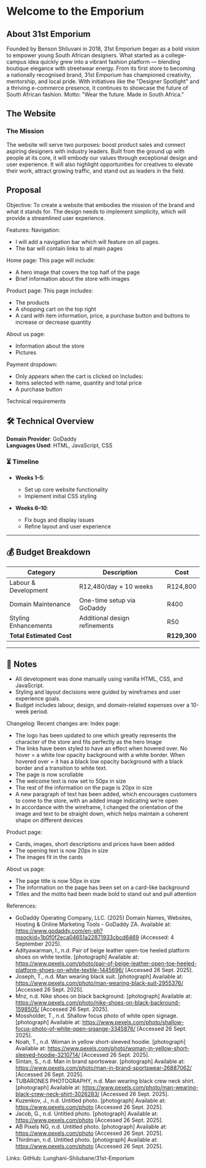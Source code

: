 # Welcome to the Emporium

## About 31st Emporium
Founded by Benson Shiluvani in 2018, 31st Emporium began as a bold vision to empower young South African designers. What started as a college-campus idea quickly grew into a vibrant fashion platform — blending boutique elegance with streetwear energy.
From its first store to becoming a nationally recognised brand, 31st Emporium has championed creativity, mentorship, and local pride. With initiatives like the "Designer Spotlight" and a thriving e-commerce presence, it continues to showcase the future of South African fashion.
Motto: "Wear the future. Made in South Africa."

## The Website
### The Mission
The website will serve two purposes: boost product sales and connect aspiring designers with industry leaders. Built from the ground up with people at its core, it will embody our values through exceptional design and user experience. It will also highlight opportunities for creatives to elevate their work, attract growing traffic, and stand out as leaders in the field.

## Proposal
Objective:
To create a website that embodies the mission of the brand and what it stands for. The design needs to implement simplicity, which will provide a streamlined user experience. 

Features:
Navigation:
* I will add a navigation bar which will feature on all pages.
* The bar will contain links to all main pages

Home page:
This page will include:
* A hero image that covers the top half of the page
* Brief information about the store with images

Product page:
This page includes:
* The products
* A shopping cart on the top right
* A card with item information, price, a purchase button and buttons to increase or decrease quantity

About us page:
* Information about the store
* Pictures

Payment dropdown:
* Only appears when the cart is clicked on
Includes:
* Items selected with name, quantity and total price
* A purchase button

Technical requirements

## 🛠️ Technical Overview

**Domain Provider**: GoDaddy  
**Languages Used**: HTML, JavaScript, CSS  

### ⏳ Timeline

- **Weeks 1–5**:  
  - Set up core website functionality  
  - Implement initial CSS styling  

- **Weeks 6–10**:  
  - Fix bugs and display issues  
  - Refine layout and user experience  

---

## 💰 Budget Breakdown

| Category                 | Description                          | Cost           |
|--------------------------|--------------------------------------|----------------|
| Labour & Development     | R12,480/day × 10 weeks               | R124,800       |
| Domain Maintenance       | One-time setup via GoDaddy           | R400           |
| Styling Enhancements     | Additional design refinements        | R50            |
| **Total Estimated Cost** |                                      | **R129,300**   |

---

## 📌 Notes

- All development was done manually using vanilla HTML, CSS, and JavaScript.
- Styling and layout decisions were guided by wireframes and user experience goals.
- Budget includes labour, design, and domain-related expenses over a 10-week period.

Changelog:
Recent changes are:
Index page:
* The logo has been updated to one which greatly represents the character of the store and fits perfectly as the hero Image
* The links have been styled to have an effect when hovered over. No hover = a white low opacity background with a white border. When hovered over = it has a black low opacity background with a black border and a transition to white text.
* The page is now scrollable
* The welcome text is now set to 50px in size
* The rest of the information on the page is 20px in size
* A new paragraph of text has been added, which encourages customers to come to the store, with an added image indicating we’re open
* In accordance with the wireframe, I changed the orientation of the image and text to be straight down, which helps maintain a coherent shape on different devices

Product page:
* Cards, images, short descriptions and prices have been added
* The opening text is now 20px in size
* The images fit in the cards
  
About us page:
* The page title is now 50px in size
* The information on the page has been set on a card-like background
* Titles and the motto had been made bold to stand out and pull attention

References:
* GoDaddy Operating Company, LLC. (2025) Domain Names, Websites, Hosting & Online Marketing Tools - GoDaddy ZA. Available at: https://www.godaddy.com/en-ph?msockid=1b0f0f2eca04651a22871933cbcd6469 (Accessed: 4 September 2025).
* Adityawarman, I., n.d. Pair of beige leather open-toe heeled platform shoes on white textile. [photograph] Available at: https://www.pexels.com/photo/pair-of-beige-leather-open-toe-heeled-platform-shoes-on-white-textile-1445696/ [Accessed 26 Sept. 2025].
* Joseph, T., n.d. Man wearing black suit. [photograph] Available at: https://www.pexels.com/photo/man-wearing-black-suit-2955376/ [Accessed 26 Sept. 2025].
* Mnz, n.d. Nike shoes on black background. [photograph] Available at: https://www.pexels.com/photo/nike-shoes-on-black-backround-1598505/ [Accessed 26 Sept. 2025].
* Mossholder, T., n.d. Shallow focus photo of white open signage. [photograph] Available at: https://www.pexels.com/photo/shallow-focus-photo-of-white-open-sigange-3345876/ [Accessed 26 Sept. 2025].
* Noah, T., n.d. Woman in yellow short-sleeved hoodie. [photograph] Available at: https://www.pexels.com/photo/woman-in-yellow-short-sleeved-hoodie-3210714/ [Accessed 26 Sept. 2025].
* Sintan, S., n.d. Man in brand sportswear. [photograph] Available at: https://www.pexels.com/photo/man-in-brand-sportswear-26887062/ [Accessed 26 Sept. 2025].
* TUBARONES PHOTOGRAPHY, n.d. Man wearing black crew neck shirt. [photograph] Available at: https://www.pexels.com/photo/man-wearing-black-crew-neck-shirt-3026283/ [Accessed 26 Sept. 2025].
* Kuzenkov, J., n.d. Untitled photo. [photograph] Available at: https://www.pexels.com/photo [Accessed 26 Sept. 2025].
* Jacob, G., n.d. Untitled photo. [photograph] Available at: https://www.pexels.com/photo [Accessed 26 Sept. 2025].
* AB Pixels NG, n.d. Untitled photo. [photograph] Available at: https://www.pexels.com/photo [Accessed 26 Sept. 2025].
* Thirdman, n.d. Untitled photo. [photograph] Available at: https://www.pexels.com/photo [Accessed 26 Sept. 2025].



Links:
GitHub: Lunghani-Shilubane/31st-Emporium
